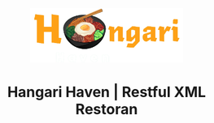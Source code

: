 <p align="center"><a href="https://github.com/ZuyinatinK/restful-xml-restoran"><img alt="Hangari Haven | Restful XML Restoran" src="client/img/logo-br.png" width="300vw"/></a></p>
<h1 align="center">Hangari Haven | Restful XML Restoran</h1>